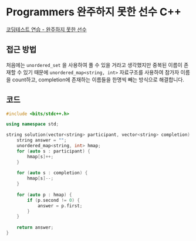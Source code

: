 # Programmers 완주하지 못한 선수 C++

<!--more-->
[코딩테스트 연습 - 완주하지 못한 선수](https://programmers.co.kr/learn/courses/30/lessons/42576)

## 접근 방법

처음에는 `unordered_set` 을 사용하여 풀 수 있을 거라고 생각했지만 중복된 이름이 존재할 수 있기 때문에 `unordered_map<string, int>` 자료구조를 사용하여 참가자 이름을 count하고, completion에 존재하는 이름들을 한명씩 빼는 방식으로 해결합니다.

## 코드

```cpp
#include <bits/stdc++.h>

using namespace std;

string solution(vector<string> participant, vector<string> completion) {
    string answer = "";
    unordered_map<string, int> hmap;
    for (auto s : participant) {
        hmap[s]++;
    }
    
    for (auto s : completion) {
        hmap[s]--;
    }
    
    for (auto p : hmap) {
        if (p.second != 0) {
            answer = p.first;
        }
    }
    
    return answer;
}
```
